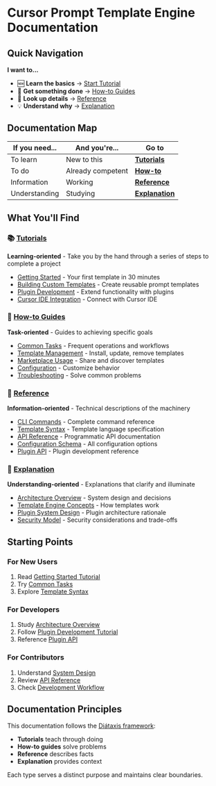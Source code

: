 # Cursor Prompt Template Engine Documentation

## Quick Navigation

**I want to...**
- 🆕 **Learn the basics** → [Start Tutorial](tutorials/getting-started.md)
- 🎯 **Get something done** → [How-to Guides](how-to/index.md)
- 📖 **Look up details** → [Reference](reference/index.md)
- 💡 **Understand why** → [Explanation](explanation/index.md)

## Documentation Map

| If you need... | And you're... | Go to |
|---------------|---------------|--------|
| To learn | New to this | **[Tutorials](tutorials/)** |
| To do | Already competent | **[How-to](how-to/)** |
| Information | Working | **[Reference](reference/)** |
| Understanding | Studying | **[Explanation](explanation/)** |

## What You'll Find

### 📚 [Tutorials](tutorials/)
**Learning-oriented** - Take you by the hand through a series of steps to complete a project
- [Getting Started](tutorials/getting-started.md) - Your first template in 30 minutes
- [Building Custom Templates](tutorials/building-custom-templates.md) - Create reusable prompt templates
- [Plugin Development](tutorials/plugin-development.md) - Extend functionality with plugins
- [Cursor IDE Integration](tutorials/cursor-integration.md) - Connect with Cursor IDE

### 🔧 [How-to Guides](how-to/)
**Task-oriented** - Guides to achieving specific goals
- [Common Tasks](how-to/common-tasks.md) - Frequent operations and workflows
- [Template Management](how-to/template-management.md) - Install, update, remove templates
- [Marketplace Usage](how-to/marketplace.md) - Share and discover templates
- [Configuration](how-to/configuration.md) - Customize behavior
- [Troubleshooting](how-to/troubleshooting.md) - Solve common problems

### 📖 [Reference](reference/)
**Information-oriented** - Technical descriptions of the machinery
- [CLI Commands](reference/cli-commands.md) - Complete command reference
- [Template Syntax](reference/template-syntax.md) - Template language specification
- [API Reference](reference/api.md) - Programmatic API documentation
- [Configuration Schema](reference/configuration-schema.md) - All configuration options
- [Plugin API](reference/plugin-api.md) - Plugin development reference

### 💭 [Explanation](explanation/)
**Understanding-oriented** - Explanations that clarify and illuminate
- [Architecture Overview](explanation/architecture.md) - System design and decisions
- [Template Engine Concepts](explanation/template-engine.md) - How templates work
- [Plugin System Design](explanation/plugin-system.md) - Plugin architecture rationale
- [Security Model](explanation/security.md) - Security considerations and trade-offs

## Starting Points

### For New Users
1. Read [Getting Started Tutorial](tutorials/getting-started.md)
2. Try [Common Tasks](how-to/common-tasks.md)
3. Explore [Template Syntax](reference/template-syntax.md)

### For Developers
1. Study [Architecture Overview](explanation/architecture.md)
2. Follow [Plugin Development Tutorial](tutorials/plugin-development.md)
3. Reference [Plugin API](reference/plugin-api.md)

### For Contributors
1. Understand [System Design](explanation/architecture.md)
2. Review [API Reference](reference/api.md)
3. Check [Development Workflow](how-to/development.md)

## Documentation Principles

This documentation follows the [Diátaxis framework](https://diataxis.fr/):

- **Tutorials** teach through doing
- **How-to guides** solve problems
- **Reference** describes facts
- **Explanation** provides context

Each type serves a distinct purpose and maintains clear boundaries.